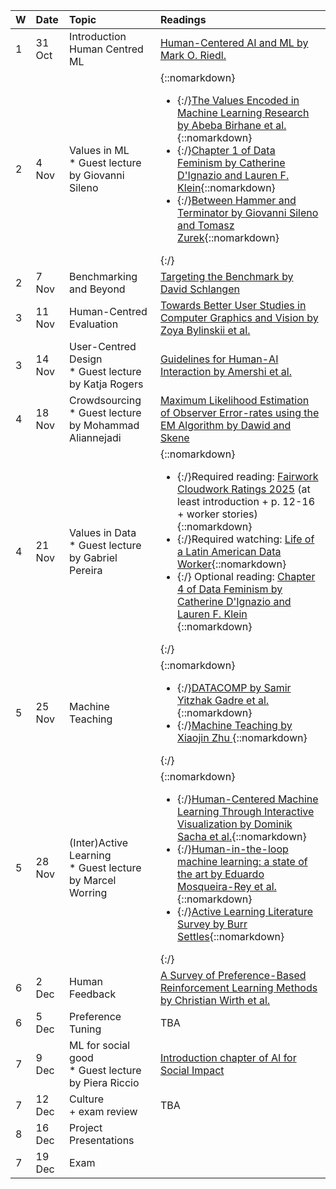 | W | Date | Topic | Readings |
| :---- | :---- | :---- | :---- |
| 1 | 31 Oct | Introduction Human Centred ML | [Human-Centered AI and ML by Mark O. Riedl.](https://arxiv.org/abs/1901.11184)  |
| 2 | 4 Nov | Values in ML <br/> * Guest lecture by Giovanni Sileno | {::nomarkdown}<ul><li>{:/}[The Values Encoded in Machine Learning Research by Abeba Birhane et al.](https://dl.acm.org/doi/abs/10.1145/3531146.3533083){::nomarkdown}</li><li>{:/}[Chapter 1 of Data Feminism by Catherine D'Ignazio and Lauren F. Klein](https://data-feminism.mitpress.mit.edu/pub/vi8obxh7/release/4){::nomarkdown}</li><li>{:/}[Between Hammer and Terminator by Giovanni Sileno and Tomasz Zurek](https://gsileno.net/articles/ALP2023.pdf){::nomarkdown}</li></ul>{:/} |
| 2 | 7 Nov | Benchmarking and Beyond | [Targeting the Benchmark by David Schlangen](https://arxiv.org/abs/2007.04792)   |
| 3 | 11 Nov | Human-Centred Evaluation | [Towards Better User Studies in Computer Graphics and Vision by Zoya Bylinskii et al.](https://arxiv.org/abs/2206.11461)  |
| 3 | 14 Nov | User-Centred Design <br/> * Guest lecture by Katja Rogers | [Guidelines for Human-AI Interaction by Amershi et al.](https://dl.acm.org/doi/10.1145/3290605.3300233)  |
| 4 | 18 Nov | Crowdsourcing <br/> * Guest lecture by Mohammad Aliannejadi | [Maximum Likelihood Estimation of Observer Error-rates using the EM Algorithm by Dawid and Skene](https://www.jstor.org/stable/2346806    )  |
| 4 | 21 Nov | Values in Data <br/> * Guest lecture by Gabriel Pereira | {::nomarkdown}<ul><li>{:/}Required reading:  [Fairwork Cloudwork Ratings 2025](https://fair.work/wp-content/uploads/sites/17/2025/05/Fairwork-Cloudwork-Report-2025-FINAL.pdf) (at least introduction + p. 12-16 + worker stories) {::nomarkdown}</li> <li>{:/}Required watching: [Life of a Latin American Data Worker](data-workers.org/oskarina/){::nomarkdown}</li> <li>{:/} Optional reading: [Chapter 4 of Data Feminism by Catherine D'Ignazio and Lauren F. Klein](https://data-feminism.mitpress.mit.edu/pub/h1w0nbqp/release/3) {::nomarkdown}</li></ul>{:/}  |
| 5 | 25 Nov | Machine Teaching | {::nomarkdown}<ul><li>{:/}[DATACOMP by Samir Yitzhak Gadre et al.](https://arxiv.org/pdf/2304.14108){::nomarkdown}</li> <li>{:/}[Machine Teaching by Xiaojin Zhu ](https://ojs.aaai.org/index.php/AAAI/article/view/9761) {::nomarkdown}</li></ul>{:/} |
| 5 | 28 Nov | (Inter)Active Learning <br/> * Guest lecture by Marcel Worring | {::nomarkdown}<ul><li>{:/}[Human-Centered Machine Learning Through Interactive Visualization by Dominik Sacha et al.](https://www.esann.org/sites/default/files/proceedings/legacy/es2016-166.pdf){::nomarkdown}</li><li>{:/}[Human-in-the-loop machine learning: a state of the art by Eduardo Mosqueira-Rey et al.](https://link.springer.com/article/10.1007/s10462-022-10246-w){::nomarkdown}</li><li>{:/}[Active Learning Literature Survey by Burr Settles](https://minds.wisconsin.edu/bitstream/handle/1793/60660/TR1648.pdf?sequence=1){::nomarkdown}</li></ul>{:/} |
| 6 | 2 Dec | Human Feedback | [A Survey of Preference-Based Reinforcement Learning Methods by Christian Wirth et al.](https://jmlr.org/papers/v18/16-634.html) |
| 6 | 5 Dec | Preference Tuning | TBA |
| 7 | 9 Dec | ML for social good <br/> * Guest lecture by Piera Riccio | [Introduction chapter of AI for Social Impact](https://ai4sibook.org/)  |
| 7 | 12 Dec | Culture <br/> \+ exam review | TBA |
| 8 | 16 Dec | Project Presentations |  |
| 7 | 19 Dec | Exam |  |